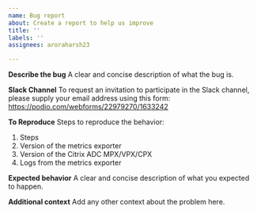 ```yaml
---
name: Bug report
about: Create a report to help us improve
title: ''
labels: ''
assignees: aroraharsh23

---
```


**Describe the bug**
A clear and concise description of what the bug is.

**Slack Channel**
To request an invitation to participate in the Slack channel, please supply your email address using this form: https://podio.com/webforms/22979270/1633242


**To Reproduce**
Steps to reproduce the behavior:
1. Steps
2. Version of the metrics exporter
3. Version of the Citrix ADC MPX/VPX/CPX
4. Logs from the metrics exporter

**Expected behavior**
A clear and concise description of what you expected to happen.

**Additional context**
Add any other context about the problem here.
